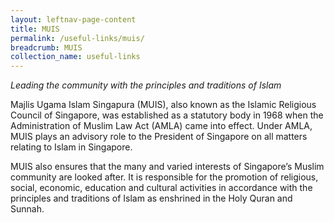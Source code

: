 ```yaml
---
layout: leftnav-page-content
title: MUIS
permalink: /useful-links/muis/
breadcrumb: MUIS
collection_name: useful-links
---
```


*Leading the community with the principles and traditions of Islam*

Majlis Ugama Islam Singapura (MUIS), also known as the Islamic Religious Council of Singapore, was established as a
statutory body in 1968 when the Administration of Muslim Law Act (AMLA) came into effect. Under AMLA, MUIS plays an
advisory role to the President of Singapore on all matters relating to Islam in Singapore.

MUIS also ensures that the many and varied interests of Singapore’s Muslim community are looked after. It is
responsible for the promotion of religious, social, economic, education and cultural activities in accordance with the
principles and traditions of Islam as enshrined in the Holy Quran and Sunnah.

